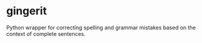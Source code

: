 gingerit
========

Python wrapper for correcting spelling and grammar mistakes based on the context of complete sentences.
